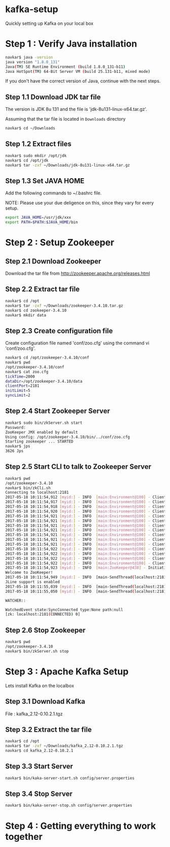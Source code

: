 # kafka-setup
Quickly setting up Kafka on your local box

# Step 1 : Verify Java installation

```bash
navkar$ java -version
java version "1.8.0_131"
Java(TM) SE Runtime Environment (build 1.8.0_131-b11)
Java HotSpot(TM) 64-Bit Server VM (build 25.131-b11, mixed mode)
```
If you don't have the correct version of Java, continue with the next steps.

## Step 1.1 Download JDK tar file

The version is JDK 8u 131 and the file is 'jdk-8u131-linux-x64.tar.gz'.

Assuming that the tar file is located in `Downloads` directory

```bash
navkar$ cd ~/Downloads
```

## Step 1.2 Extract files

```bash
navkar$ sudo mkdir /opt/jdk
navkar$ cd /opt/jdk
navkar$ tar -zxf ~/Downloads/jdk-8u131-linux-x64.tar.gz
```

## Step 1.3 Set JAVA HOME

Add the following commands to ~/.bashrc file.

NOTE: Please use your due deligence on this, since they vary for every setup.

```bash
export JAVA_HOME=/usr/jdk/xxx
export PATH=$PATH:$JAVA_HOME/bin
```
# Step 2 : Setup Zookeeper

## Step 2.1 Download Zookeeper

Download the tar file from http://zookeeper.apache.org/releases.html

## Step 2.2 Extract tar file

```bash
navkar$ cd /opt
navkar$ tar -zxf ~/Downloads/zookeeper-3.4.10.tar.gz
navkar$ cd zookeeper-3.4.10
navkar$ mkdir data
```

## Step 2.3 Create configuration file

Create configuration file named 'conf/zoo.cfg' using the command vi 'conf/zoo.cfg'.


```bash
navkar$ cd /opt/zookeeper-3.4.10/conf
navkar$ pwd
/opt/zookeeper-3.4.10/conf
navkar$ cat zoo.cfg 
tickTime=2000
dataDir=/opt/zookeeper-3.4.10/data
clientPort=2181
initLimit=5
syncLimit=2
```

## Step 2.4 Start Zookeeper Server 

```bash
navkar$ sudo bin/zkServer.sh start
Password:
ZooKeeper JMX enabled by default
Using config: /opt/zookeeper-3.4.10/bin/../conf/zoo.cfg
Starting zookeeper ... STARTED
navkar$ jps
3626 Jps
```

## Step 2.5 Start CLI to talk to Zookeeper Server

```bash
navkar$ pwd
/opt/zookeeper-3.4.10
navkar$ bin/zkCli.sh
Connecting to localhost:2181
2017-05-18 10:11:54,912 [myid:] - INFO  [main:Environment@100] - Client environment:zookeeper.version=3.4.10-39d3a4f269333c922ed3db283be479f9deacaa0f, built on 03/23/2017 10:13 GMT
2017-05-18 10:11:54,917 [myid:] - INFO  [main:Environment@100] - Client environment:host.name=172.16.2.50
2017-05-18 10:11:54,918 [myid:] - INFO  [main:Environment@100] - Client environment:java.version=1.8.0_131
2017-05-18 10:11:54,920 [myid:] - INFO  [main:Environment@100] - Client environment:java.vendor=Oracle Corporation
2017-05-18 10:11:54,921 [myid:] - INFO  [main:Environment@100] - Client environment:java.home=/Library/Java/JavaVirtualMachines/jdk1.8.0_131.jdk/Contents/Home/jre
2017-05-18 10:11:54,921 [myid:] - INFO  [main:Environment@100] - Client environment:java.class.path=/opt/zookeeper-3.4.10/bin/../build/classes:/opt/zookeeper-3.4.10/bin/../build/lib/*.jar:/opt/zookeeper-3.4.10/bin/../lib/slf4j-log4j12-1.6.1.jar:/opt/zookeeper-3.4.10/bin/../lib/slf4j-api-1.6.1.jar:/opt/zookeeper-3.4.10/bin/../lib/netty-3.10.5.Final.jar:/opt/zookeeper-3.4.10/bin/../lib/log4j-1.2.16.jar:/opt/zookeeper-3.4.10/bin/../lib/jline-0.9.94.jar:/opt/zookeeper-3.4.10/bin/../zookeeper-3.4.10.jar:/opt/zookeeper-3.4.10/bin/../src/java/lib/*.jar:/opt/zookeeper-3.4.10/bin/../conf:
2017-05-18 10:11:54,921 [myid:] - INFO  [main:Environment@100] - Client environment:java.library.path=/Users/navkar/Library/Java/Extensions:/Library/Java/Extensions:/Network/Library/Java/Extensions:/System/Library/Java/Extensions:/usr/lib/java:.
2017-05-18 10:11:54,921 [myid:] - INFO  [main:Environment@100] - Client environment:java.io.tmpdir=/var/folders/r3/95_6x1tx0q5fzhc3vm8hqp900000gn/T/
2017-05-18 10:11:54,921 [myid:] - INFO  [main:Environment@100] - Client environment:java.compiler=<NA>
2017-05-18 10:11:54,921 [myid:] - INFO  [main:Environment@100] - Client environment:os.name=Mac OS X
2017-05-18 10:11:54,921 [myid:] - INFO  [main:Environment@100] - Client environment:os.arch=x86_64
2017-05-18 10:11:54,922 [myid:] - INFO  [main:Environment@100] - Client environment:os.version=10.12.4
2017-05-18 10:11:54,922 [myid:] - INFO  [main:Environment@100] - Client environment:user.name=navkar
2017-05-18 10:11:54,922 [myid:] - INFO  [main:Environment@100] - Client environment:user.home=/Users/navkar
2017-05-18 10:11:54,922 [myid:] - INFO  [main:Environment@100] - Client environment:user.dir=/opt/zookeeper-3.4.10
2017-05-18 10:11:54,923 [myid:] - INFO  [main:ZooKeeper@438] - Initiating client connection, connectString=localhost:2181 sessionTimeout=30000 watcher=org.apache.zookeeper.ZooKeeperMain$MyWatcher@446cdf90
Welcome to ZooKeeper!
2017-05-18 10:11:54,949 [myid:] - INFO  [main-SendThread(localhost:2181):ClientCnxn$SendThread@1032] - Opening socket connection to server localhost/0:0:0:0:0:0:0:1:2181. Will not attempt to authenticate using SASL (unknown error)
JLine support is enabled
2017-05-18 10:11:55,039 [myid:] - INFO  [main-SendThread(localhost:2181):ClientCnxn$SendThread@876] - Socket connection established to localhost/0:0:0:0:0:0:0:1:2181, initiating session
2017-05-18 10:11:55,050 [myid:] - INFO  [main-SendThread(localhost:2181):ClientCnxn$SendThread@1299] - Session establishment complete on server localhost/0:0:0:0:0:0:0:1:2181, sessionid = 0x15c1c518ae90009, negotiated timeout = 30000

WATCHER::

WatchedEvent state:SyncConnected type:None path:null
[zk: localhost:2181(CONNECTED) 0] 
```

## Step 2.6 Stop Zookeeper 

```bash
navkar$ pwd
/opt/zookeeper-3.4.10
navkar$ bin/zkServer.sh stop
```

# Step 3 : Apache Kafka Setup

Lets install Kafka on the localbox

## Step 3.1 Download Kafka

File : kafka_2.12-0.10.2.1.tgz

## Step 3.2 Extract the tar file

```bash
navkar$ cd /opt
navkar$ tar -zxf ~/Downloads/kafka_2.12-0.10.2.1.tgz
navkar$ cd kafka_2.12-0.10.2.1
```

## Step 3.3 Start Server

```bash
navkar$ bin/kaka-server-start.sh config/server.properties
```

## Step 3.4 Stop Server

```bash
navkar$ bin/kaka-server-stop.sh config/server.properties
```

# Step 4 : Getting everything to work together










